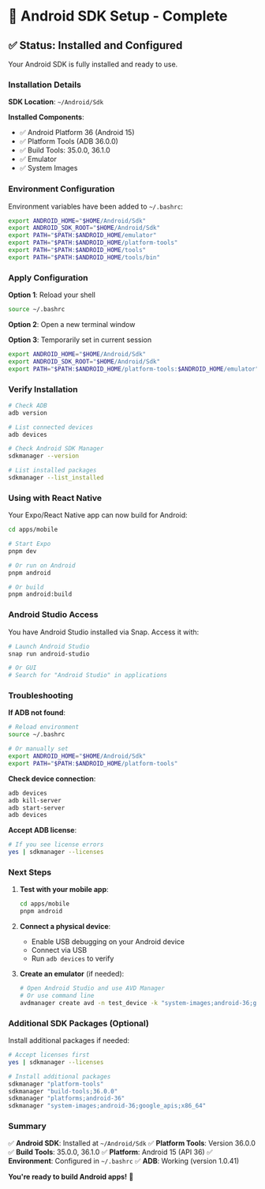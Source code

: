 # 📱 Android SDK Setup - Complete

## ✅ Status: Installed and Configured

Your Android SDK is fully installed and ready to use.

### Installation Details

**SDK Location**: `~/Android/Sdk`

**Installed Components**:
- ✅ Android Platform 36 (Android 15)
- ✅ Platform Tools (ADB 36.0.0)
- ✅ Build Tools: 35.0.0, 36.1.0
- ✅ Emulator
- ✅ System Images

### Environment Configuration

Environment variables have been added to `~/.bashrc`:

```bash
export ANDROID_HOME="$HOME/Android/Sdk"
export ANDROID_SDK_ROOT="$HOME/Android/Sdk"
export PATH="$PATH:$ANDROID_HOME/emulator"
export PATH="$PATH:$ANDROID_HOME/platform-tools"
export PATH="$PATH:$ANDROID_HOME/tools"
export PATH="$PATH:$ANDROID_HOME/tools/bin"
```

### Apply Configuration

**Option 1**: Reload your shell
```bash
source ~/.bashrc
```

**Option 2**: Open a new terminal window

**Option 3**: Temporarily set in current session
```bash
export ANDROID_HOME="$HOME/Android/Sdk"
export ANDROID_SDK_ROOT="$HOME/Android/Sdk"
export PATH="$PATH:$ANDROID_HOME/platform-tools:$ANDROID_HOME/emulator"
```

### Verify Installation

```bash
# Check ADB
adb version

# List connected devices
adb devices

# Check Android SDK Manager
sdkmanager --version

# List installed packages
sdkmanager --list_installed
```

### Using with React Native

Your Expo/React Native app can now build for Android:

```bash
cd apps/mobile

# Start Expo
pnpm dev

# Or run on Android
pnpm android

# Or build
pnpm android:build
```

### Android Studio Access

You have Android Studio installed via Snap. Access it with:

```bash
# Launch Android Studio
snap run android-studio

# Or GUI
# Search for "Android Studio" in applications
```

### Troubleshooting

**If ADB not found**:
```bash
# Reload environment
source ~/.bashrc

# Or manually set
export ANDROID_HOME="$HOME/Android/Sdk"
export PATH="$PATH:$ANDROID_HOME/platform-tools"
```

**Check device connection**:
```bash
adb devices
adb kill-server
adb start-server
adb devices
```

**Accept ADB license**:
```bash
# If you see license errors
yes | sdkmanager --licenses
```

### Next Steps

1. **Test with your mobile app**:
   ```bash
   cd apps/mobile
   pnpm android
   ```

2. **Connect a physical device**:
   - Enable USB debugging on your Android device
   - Connect via USB
   - Run `adb devices` to verify

3. **Create an emulator** (if needed):
   ```bash
   # Open Android Studio and use AVD Manager
   # Or use command line
   avdmanager create avd -n test_device -k "system-images;android-36;google_apis;x86_64"
   ```

### Additional SDK Packages (Optional)

Install additional packages if needed:

```bash
# Accept licenses first
yes | sdkmanager --licenses

# Install additional packages
sdkmanager "platform-tools"
sdkmanager "build-tools;36.0.0"
sdkmanager "platforms;android-36"
sdkmanager "system-images;android-36;google_apis;x86_64"
```

### Summary

✅ **Android SDK**: Installed at `~/Android/Sdk`
✅ **Platform Tools**: Version 36.0.0
✅ **Build Tools**: 35.0.0, 36.1.0
✅ **Platform**: Android 15 (API 36)
✅ **Environment**: Configured in `~/.bashrc`
✅ **ADB**: Working (version 1.0.41)

**You're ready to build Android apps!** 🚀
